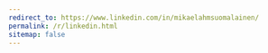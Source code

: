 ```yaml
---
redirect_to: https://www.linkedin.com/in/mikaelahmsuomalainen/
permalink: /r/linkedin.html
sitemap: false
---
```

